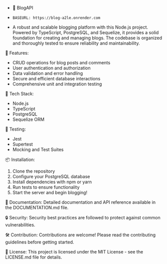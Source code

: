 - 📝 BlogAPI
- `BASEURL: https://blog-a2le.onrender.com`
  
- A robust and scalable blogging platform with this Node.js project. Powered by TypeScript, PostgreSQL, and Sequelize, it provides a solid foundation for creating and managing blogs. The codebase is organized and thoroughly tested to ensure reliability and maintainability.

🚀 Features:
- CRUD operations for blog posts and comments
- User authentication and authorization
- Data validation and error handling
- Secure and efficient database interactions
- Comprehensive unit and integration testing

🔧 Tech Stack:
- Node.js
- TypeScript
- PostgreSQL
- Sequelize ORM

🧪 Testing:
- Jest
- Supertest
- Mocking and Test Suites

📦 Installation:
1. Clone the repository
2. Configure your PostgreSQL database
3. Install dependencies with npm or yarn
4. Run tests to ensure functionality
5. Start the server and begin blogging!

📖 Documentation:
Detailed documentation and API reference available in the DOCUMENTATION.md file.

🔒 Security:
Security best practices are followed to protect against common vulnerabilities.

🛠️ Contribution:
Contributions are welcome! Please read the contributing guidelines before getting started.

📄 License:
This project is licensed under the MIT License - see the LICENSE.md file for details.
